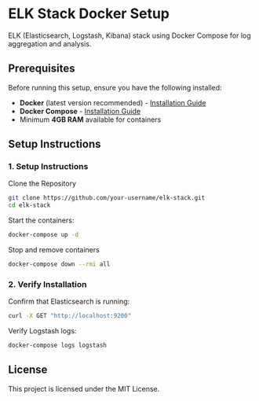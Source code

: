 # ELK Stack Docker Setup

ELK (Elasticsearch, Logstash, Kibana) stack using Docker Compose for log aggregation and analysis.

## Prerequisites

Before running this setup, ensure you have the following installed:

- **Docker** (latest version recommended) - [Installation Guide](https://docs.docker.com/get-docker/)
- **Docker Compose** - [Installation Guide](https://docs.docker.com/compose/install/)
- Minimum **4GB RAM** available for containers


## Setup Instructions

### 1. Setup Instructions
Clone the Repository
```bash
git clone https://github.com/your-username/elk-stack.git
cd elk-stack
```
Start the containers:
```bash
docker-compose up -d
```
Stop and remove containers
```bash
docker-compose down --rmi all
```

### 2. Verify Installation
Confirm that Elasticsearch is running:
```bash
curl -X GET "http://localhost:9200"
```
Verify Logstash logs:
```bash
docker-compose logs logstash
```


## License
This project is licensed under the MIT License.


